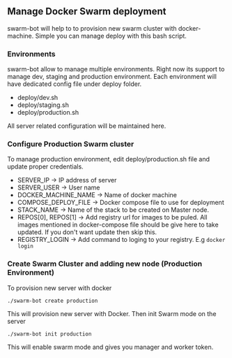 ## Manage Docker Swarm deployment 

swarm-bot will help to to provision new swarm cluster with docker-machine.  Simple you can manage deploy with this bash script.

### Environments

swarm-bot allow to manage multiple environments. Right now its support to manage dev, staging and production environment.  Each environment will have dedicated config file under deploy folder.

* deploy/dev.sh
* deploy/staging.sh
* deploy/production.sh 

All server related configuration will be maintained here.


### Configure Production Swarm cluster

To manage production environment, edit deploy/production.sh file and update proper credentials.

* SERVER_IP -> IP address of server
* SERVER_USER -> User name 
* DOCKER_MACHINE_NAME -> Name of docker machine
* COMPOSE_DEPLOY_FILE -> Docker compose file to use for deployment
* STACK_NAME -> Name of the stack to be created on Master node.
* REPOS[0], REPOS[1] -> Add registry url for images to be puled. All images mentioned in docker-compose file should be give here to take updated.  If you don't want update then skip this.
* REGISTRY_LOGIN -> Add command to loging to your registry.  E.g ``` docker login ```

 ### Create Swarm Cluster and adding  new node (Production Environment)
 
 To provision new server with docker
 
 ``` ./swarm-bot create production ```
 
 This will provision new server with Docker.  Then init Swarm mode on the server
 
 ``` ./swarm-bot init production ```
 
 This will enable swarm mode and gives you manager and worker token.
 
